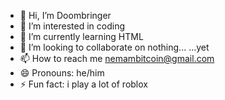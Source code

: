 - 👋 Hi, I’m Doombringer
- 👀 I’m interested in coding
- 🌱 I’m currently learning HTML
- 💞️ I’m looking to collaborate on nothing...  ...yet
- 📫 How to reach me nemambitcoin@gmail.com
- 😄 Pronouns: he/him
- ⚡ Fun fact: i play a lot of roblox

<!---
potato-driver/potato-driver is a ✨ special ✨ repository because its `README.md` (this file) appears on your GitHub profile.
You can click the Preview link to take a look at your changes.
--->
